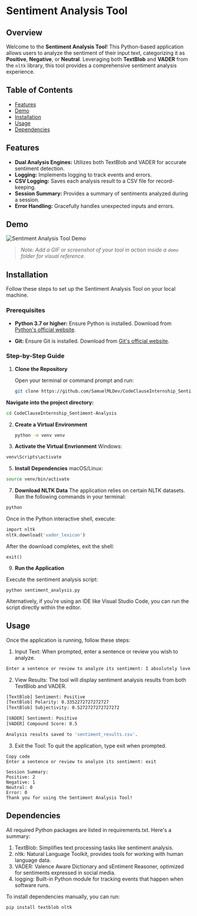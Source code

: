 # Sentiment Analysis Tool

## Overview

Welcome to the **Sentiment Analysis Tool**! This Python-based application allows users to analyze the sentiment of their input text, categorizing it as **Positive**, **Negative**, or **Neutral**. Leveraging both **TextBlob** and **VADER** from the `nltk` library, this tool provides a comprehensive sentiment analysis experience.

## Table of Contents

- [Features](#features)
- [Demo](#demo)
- [Installation](#installation)
- [Usage](#usage)
- [Dependencies](#dependencies)

## Features

- **Dual Analysis Engines:** Utilizes both TextBlob and VADER for accurate sentiment detection.
- **Logging:** Implements logging to track events and errors.
- **CSV Logging:** Saves each analysis result to a CSV file for record-keeping.
- **Session Summary:** Provides a summary of sentiments analyzed during a session.
- **Error Handling:** Gracefully handles unexpected inputs and errors.
  
## Demo

![Sentiment Analysis Tool Demo](demo/demo.gif)

> *Note: Add a GIF or screenshot of your tool in action inside a `demo` folder for visual reference.*

## Installation

Follow these steps to set up the Sentiment Analysis Tool on your local machine.

### **Prerequisites**

- **Python 3.7 or higher:** Ensure Python is installed. Download from [Python's official website](https://www.python.org/downloads/).

- **Git:** Ensure Git is installed. Download from [Git's official website](https://git-scm.com/downloads).

### **Step-by-Step Guide**

1. **Clone the Repository**

   Open your terminal or command prompt and run:

   ```bash
   git clone https://github.com/SamuelMLDev/CodeClauseInternship_Sentiment-Analysis.git
   ```

 **Navigate into the project directory:**
   ```bash
   cd CodeClauseInternship_Sentiment-Analysis
   ```
   
2. **Create a Virtual Environment**
   ```bash
   python -m venv venv
   ```
3. **Activate the Virtual Envrionment**
Windows:
```bash
venv\Scripts\activate
```
5. **Install Dependencies**
macOS/Linux:
```bash
source venv/bin/activate
```
7. **Download NLTK Data**
The application relies on certain NLTK datasets. Run the following commands in your terminal:
```bash
python
```

Once in the Python interactive shell, execute:

```bash
import nltk
nltk.download('vader_lexicon')
```

After the download completes, exit the shell:
```
exit()
```

9. **Run the Application**

Execute the sentiment analysis script:
```
python sentiment_analysis.py
```
Alternatively, if you're using an IDE like Visual Studio Code, you can run the script directly within the editor.


## Usage

Once the application is running, follow these steps:

1. Input Text: When prompted, enter a sentence or review you wish to analyze.

```bash
Enter a sentence or review to analyze its sentiment: I absolutely love this new phone!
```

2. View Results: The tool will display sentiment analysis results from both TextBlob and VADER.

```bash
[TextBlob] Sentiment: Positive
[TextBlob] Polarity: 0.3352272727272727
[TextBlob] Subjectivity: 0.5272727272727272

[VADER] Sentiment: Positive
[VADER] Compound Score: 0.5

Analysis results saved to 'sentiment_results.csv'.
```

3. Exit the Tool: To quit the application, type exit when prompted.

```
Copy code
Enter a sentence or review to analyze its sentiment: exit

Session Summary:
Positive: 2
Negative: 1
Neutral: 0
Error: 0
Thank you for using the Sentiment Analysis Tool!
```

## Dependencies

All required Python packages are listed in requirements.txt. Here's a summary:

1. TextBlob: Simplifies text processing tasks like sentiment analysis.
2. nltk: Natural Language Toolkit, provides tools for working with human language data.
3. VADER: Valence Aware Dictionary and sEntiment Reasoner, optimized for sentiments expressed in social media.
4. logging: Built-in Python module for tracking events that happen when software runs.

To install dependencies manually, you can run:

```bash
pip install textblob nltk
```


